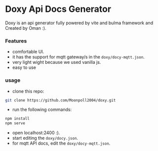 # Doxy Api Docs Generator
Doxy is an api generator fully powered by vite and bulma framework and Created by Oman :).

### Features
* comfortable UI.
* it has the support for mqtt gateway/s in the ```doxy/docy-mqtt.json```.
* very light wight because we used vanilla js.
* easy to use 

### usage
* clone this repo:
```bash
git clone https://github.com/Moonpoll2004/doxy.git
```

* run the following commands:
```bash
npm install
npm serve
```

* open localhost:2400 :).
* start editing the ```doxy/docy.json```.
* for mqtt API docs, edit the ```doxy/docy-mqtt.json```.
